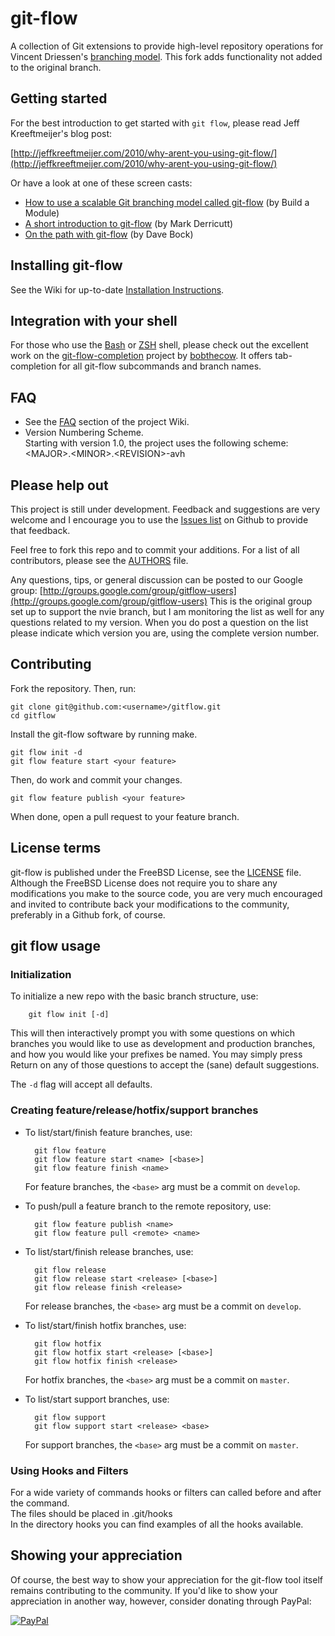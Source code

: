 # git-flow

A collection of Git extensions to provide high-level repository operations
for Vincent Driessen's [branching model](http://nvie.com/git-model "original
blog post"). This fork adds functionality not added to the original branch.


## Getting started

For the best introduction to get started with `git flow`, please read Jeff
Kreeftmeijer's blog post:

[http://jeffkreeftmeijer.com/2010/why-arent-you-using-git-flow/](http://jeffkreeftmeijer.com/2010/why-arent-you-using-git-flow/)

Or have a look at one of these screen casts:

* [How to use a scalable Git branching model called git-flow](http://buildamodule.com/video/change-management-and-version-control-deploying-releases-features-and-fixes-with-git-how-to-use-a-scalable-git-branching-model-called-gitflow) (by Build a Module)
* [A short introduction to git-flow](http://vimeo.com/16018419) (by Mark Derricutt)
* [On the path with git-flow](http://codesherpas.com/screencasts/on_the_path_gitflow.mov) (by Dave Bock)


## Installing git-flow

See the Wiki for up-to-date [Installation Instructions](https://github.com/petervanderdoes/gitflow/wiki/Installation).


## Integration with your shell

For those who use the [Bash](http://www.gnu.org/software/bash/) or
[ZSH](http://www.zsh.org) shell, please check out the excellent work on the
[git-flow-completion](http://github.com/bobthecow/git-flow-completion) project
by [bobthecow](http://github.com/bobthecow). It offers tab-completion for all
git-flow subcommands and branch names.


## FAQ

* See the [FAQ](http://github.com/petervanderdoes/gitflow/wiki/FAQ) section
of the project Wiki.
* Version Numbering Scheme.  
Starting with version 1.0, the project uses the following scheme:
\<MAJOR\>.\<MINOR\>.\<REVISION\>-avh

## Please help out

This project is still under development. Feedback and suggestions are very
welcome and I encourage you to use the [Issues
list](http://github.com/petervanderdoes/gitflow/issues) on Github to provide that
feedback.

Feel free to fork this repo and to commit your additions. For a list of all
contributors, please see the [AUTHORS](AUTHORS) file.

Any questions, tips, or general discussion can be posted to our Google group:
[http://groups.google.com/group/gitflow-users](http://groups.google.com/group/gitflow-users)
This is the original group set up to support the nvie branch, but I am monitoring
the list as well for any questions related to my version.
When you do post a question on the list please indicate which version you are,
using the complete version number.

## Contributing

Fork the repository.  Then, run:

```shell
git clone git@github.com:<username>/gitflow.git
cd gitflow
```
Install the git-flow software by running make.

```shell
git flow init -d
git flow feature start <your feature>
```

Then, do work and commit your changes.

```shell
git flow feature publish <your feature>
```

When done, open a pull request to your feature branch.

## License terms

git-flow is published under the FreeBSD License, see the
[LICENSE](LICENSE) file. Although the FreeBSD License does not require you to
share any modifications you make to the source code, you are very much
encouraged and invited to contribute back your modifications to the community,
preferably in a Github fork, of course.


## git flow usage

### Initialization

To initialize a new repo with the basic branch structure, use:

		git flow init [-d]

This will then interactively prompt you with some questions on which branches
you would like to use as development and production branches, and how you
would like your prefixes be named. You may simply press Return on any of
those questions to accept the (sane) default suggestions.

The ``-d`` flag will accept all defaults.


### Creating feature/release/hotfix/support branches

* To list/start/finish feature branches, use:

  		git flow feature
  		git flow feature start <name> [<base>]
  		git flow feature finish <name>

  For feature branches, the `<base>` arg must be a commit on `develop`.

* To push/pull a feature branch to the remote repository, use:

  		git flow feature publish <name>
		git flow feature pull <remote> <name>

* To list/start/finish release branches, use:

  		git flow release
  		git flow release start <release> [<base>]
  		git flow release finish <release>

  For release branches, the `<base>` arg must be a commit on `develop`.

* To list/start/finish hotfix branches, use:

  		git flow hotfix
  		git flow hotfix start <release> [<base>]
  		git flow hotfix finish <release>

  For hotfix branches, the `<base>` arg must be a commit on `master`.

* To list/start support branches, use:

  		git flow support
  		git flow support start <release> <base>

  For support branches, the `<base>` arg must be a commit on `master`.

### Using Hooks and Filters

For a wide variety of commands hooks or filters can called before and after
the command.  
The files should be placed in .git/hooks  
In the directory hooks you can find examples of all the hooks available.

## Showing your appreciation

Of course, the best way to show your appreciation for the git-flow tool itself
remains contributing to the community.  If you'd like to show your appreciation
in another way, however, consider donating through PayPal:

[![PayPal][2]][1]

[1]: https://www.paypal.com/cgi-bin/webscr?cmd=_donations&business=S85FXJ9EBHAF2&lc=US&item_name=gitflow&item_number=gitflow&no_note=0&cn=Add%20special%20instructions%20to%20the%20seller&no_shipping=1&rm=1&return=https%3a%2f%2fgithub%2ecom%2fpetervanderdoes%2fgitflow&cancel_return=https%3a%2f%2fgithub%2ecom%2fpetervanderdoes%2fgitflow&currency_code=USD&bn=PP%2dDonationsBF%3abtn_donate_SM%2egif%3aNonHosted
[2]: https://www.paypalobjects.com/en_US/i/btn/btn_donate_SM.gif
